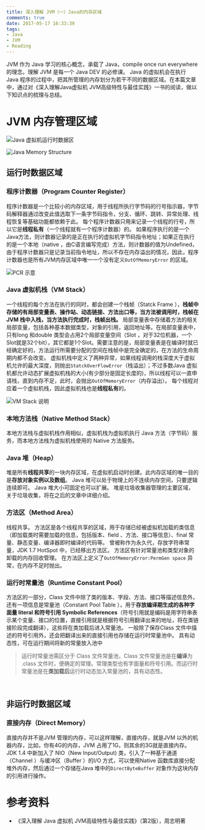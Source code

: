 ```yaml
---
title: 深入理解 JVM（一）Java的内存区域
comments: true
date: 2017-05-17 16:33:39
tags:
- Java
- JVM
- Reading
---
```


JVM 作为 Java  学习的核心概念，承载了 Java，compile once run everywhere 的理念。理解 JVM 是每一个 Java DEV 的必修课。
Java  的虚拟机会在执行 Java  程序的过程中，把其所管理的内存划分为若干不同的数据区域。在本篇文章中，通过对《深入理解Java虚拟机 JVM高级特性与最佳实践》一书的阅读，做以下知识点的梳理与总结。
<!--more-->

# JVM 内存管理区域

![](http://img.wenchao.wang/17-5-17/38487506-file_1495012077308_36d.png "Java 虚拟机运行时数据区")



![](http://img.wenchao.wang/17-5-17/55171016-file_1495012998820_13143.png "Java Memory Structure")

## 运行时数据区域
### 程序计数器（Program Counter Register）
程序计数器是一个比较小的内存区域，用于线程所执行字节码的行号指示器，字节码解释器通过改变此值选取下一条字节码指令，分支、循环、跳转、异常处理、线程恢复等基础功能都依赖于此。
每个程序计数器只用来记录一个线程的行号，所以它是**线程私有**（一个线程就有一个程序计数器）的。
如果程序执行的是一个Java方法，则计数器记录的是正在执行的虚拟机字节码指令地址；如果正在执行的是一个本地（native ，由C语言编写完成）方法，则计数器的值为Undefined，由于程序计数器只是记录当前指令地址，所以不存在内存溢出的情况，因此，程序计数器也是所有JVM内存区域中唯一一个没有定义`OutOfMemoryError` 的区域。

![](http://img.wenchao.wang/17-5-17/57602031-file_1495012754544_128ad.png "PCR 示意")
<br/>

### Java 虚拟机栈（VM Stack）
一个线程的每个方法在执行的同时，都会创建一个栈帧（Statck Frame ），**栈帧中存储的有局部变量表、操作站、动态链接、方法出口等，当方法被调用时，栈帧在JVM 栈中入栈，当方法执行完成时，栈帧出栈。**
局部变量表中存储着方法的相关局部变量，包括各种基本数据类型，对象的引用，返回地址等。在局部变量表中，只有long 和double 类型会占用2个局部变量空间（Slot ，对于32位机器，一个Slot就是32个bit），其它都是1个Slot。需要注意的是，局部变量表是在编译时就已经确定好的，方法运行所需要分配的空间在栈帧中是完全确定的，在方法的生命周期内都不会改变。
虚拟机栈中定义了两种异常，如果线程调用的栈深度大于虚拟机允许的最大深度，则抛出`StatckOverFlowError`（栈溢出）；不过多数Java 虚拟机都允许动态扩展虚拟机栈的大小(有少部分是固定长度的)，所以线程可以一直申请栈，直到内存不足，此时，会抛出`OutOfMemoryError`（内存溢出）。
每个线程对应着一个虚拟机栈，因此虚拟机栈也是**线程私有**的。

![](http://img.wenchao.wang/17-5-17/97869398-file_1495012831259_17751.png "VM Stack 说明")
<br/>

### 本地方法栈（Native Method Stack）
本地方法栈与虚拟机栈作用相似，虚拟机栈为虚拟机执行 Java  方法（字节码）服务，而本地方法栈为虚拟机栈使用的 Native  方法服务。
<br/>

### Java 堆（Heap）
堆是所有**线程共享**的一块内存区域，在虚拟机启动时创建。此内存区域的唯一目的是**存放对象实例以及数组**。
Java  堆可以处于物理上的不连续内存空间，只要逻辑连续即可。
Java  堆大小可固定也可以扩展。
堆是垃圾收集器管理的主要区域，关于垃圾收集，将在之后的文章中详细介绍。
<br/>

### 方法区（Method Area）
线程共享。
方法区是各个线程共享的区域，用于存储已经被虚拟机加载的类信息（即加载类时需要加载的信息，包括版本、field 、方法、接口等信息）、final 常量、静态变量、编译器即时编译的代码等。
曾被称作为永久代，存放字符串常量，JDK 1.7 HotSpot 中，已经移出方法区。
方法区有针对常量池和类型对象的卸载的内存回收管理。
在方法区上定义了`OutOfMemoryError:PermGen space` 异常，在内存不足时抛出。
<br/>

### 运行时常量池（Runtime Constant Pool）
方法区的一部分，Class 文件中除了类的版本、字段、方法、接口等描述信息外，还有一项信息是常量池（Constant Pool Table ），用于**存放编译期生成的各种字面量 literal 和符号引用 Symbolic References**（符号引用就是编码是用字符串表示某个变量、接口的位置，直接引用就是根据符号引用翻译出来的地址，将在类链接阶段完成翻译），这些将在类加载后进入常量池。
一般除了保存Class 文件中描述的符号引用外，还会把翻译出来的直接引用也存储在运行时常量池中。
具有动态性，可在运行期间将新的常量放入池中
<br/>

> 运行时常量池需区分于 Class 文件常量池，Class 文件常量池是在**编译**为 .class 文件时，便确定的常理。常理类型也有字面量和符号引用。而运行时常量池是在**类加载后**运行时动态加入常量池的，具有动态性。

<br/>

## 非运行时数据区域
### 直接内存（Direct Memory）
直接内存并不是JVM 管理的内存，可以这样理解，直接内存，就是JVM 以外的机器内存，比如，你有4G的内存，JVM 占用了1G，则其余的3G就是直接内存。
JDK 1.4 中新加入了 NIO（New Input/Output) 类，引入了一种基于通道（Channel ）与缓冲区（Buffer ）的I/O 方式，可以使用Native 函数库直接分配堆外内存，然后通过一个存储在Java 堆中的`DirectByteBuffer` 对象作为这块内存的引用进行操作。
<br/>

# 参考资料
- 《深入理解 Java 虚拟机 JVM高级特性与最佳实践》（第2版），周志明著